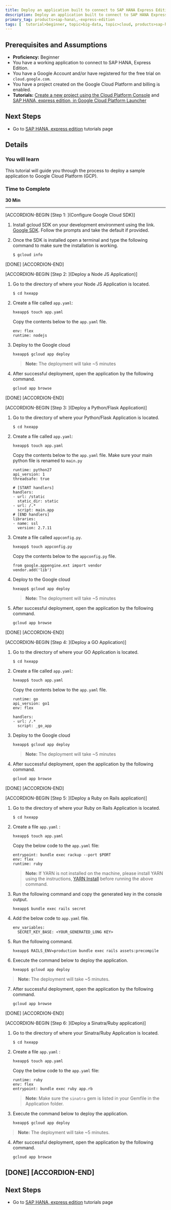 ```yaml
---
title: Deploy an application built to connect to SAP HANA Express Edition, on App engine of the Google Cloud Platform (GCP)
description: Deploy an application built to connect to SAP HANA Express Edition, on App engine of the Google Cloud Platform (GCP)
primary_tag: products>sap-hana\,-express-edition
tags: [  tutorial>beginner, topic>big-data, topic>cloud, products>sap-hana, products>sap-hana\,-express-edition  ]
---
```


## Prerequisites and Assumptions
 - **Proficiency:** Beginner
 - You have a working application to connect to SAP HANA, Express Edition.
 - You have a Google Account and/or have registered for the free trial on `cloud.google.com`.
 - You have a project created on the Google Cloud Platform and billing is enabled.
 - **Tutorials:**  [Create a new project using the Cloud Platform Console](https://cloud.google.com/resource-manager/docs/creating-managing-projects) and [SAP HANA, express edition, in Google Cloud Platform Launcher](https://www.sap.com/developer/tutorials/hxe-gcp-getting-started-launcher.html)


## Next Steps
 - Go to [SAP HANA, express edition](https://www.sap.com/developer/topics/sap-hana-express.tutorials.html) tutorials page

## Details
### You will learn  
This tutorial will guide you through the process to deploy a sample application to Google Cloud Platform (GCP).

### Time to Complete
**30 Min**

---

[ACCORDION-BEGIN [Step 1: ](Configure Google Cloud SDK)]

1. Install gcloud SDK on your development environment using the link.
    [Google SDK](https://cloud.google.com/sdk/). Follow the prompts and take the default if provided.

2. Once the SDK is installed open a terminal and type the following command to make sure the installation is working.
    ```
    $ gcloud info
    ```

[DONE]
[ACCORDION-END]

[ACCORDION-BEGIN [Step 2: ](Deploy a Node JS Application)]

1. Go to the directory of where your Node JS Application is located.
   ```
   $ cd hxeapp

   ```

2. Create a file called `app.yaml`:
   ```
   hxeapp$ touch app.yaml
   ```
   Copy the contents below to the `app.yaml` file.

   ```
   env: flex
   runtime: nodejs

   ```
3. Deploy to the Google cloud
    ```
   hxeapp$ gcloud app deploy
   ```
   >**Note:**
   > The deployment will take ~5 minutes

4. After successful deployment, open the application by the following command.
   ```
   gcloud app browse
   ```

[DONE]
[ACCORDION-END]


[ACCORDION-BEGIN [Step 3: ](Deploy a Python/Flask Application)]

1. Go to the directory of where your Python/Flask Application is located.
   ```
   $ cd hxeapp

   ```

2. Create a file called `app.yaml`:
   ```
   hxeapp$ touch app.yaml
   ```
   Copy the contents below to the `app.yaml` file. Make sure your main python file is renamed to `main.py`

   ```
   runtime: python27
   api_version: 1
   threadsafe: true

   # [START handlers]
   handlers:
   - url: /static
     static_dir: static
   - url: /.*
     script: main.app
   # [END handlers]
   libraries:
   - name: ssl
     version: 2.7.11

   ```
3. Create a file called `appconfig.py`.
   ```
   hxeapp$ touch appconfig.py
   ```

   Copy the contents below to the `appconfig.py` file.
   ```
   from google.appengine.ext import vendor
   vendor.add('lib')
   ```

4. Deploy to the Google cloud
    ```
   hxeapp$ gcloud app deploy
   ```
   >**Note:**
   > The deployment will take ~5 minutes

5. After successful deployment, open the application by the following command.
   ```
   gcloud app browse
   ```
[DONE]
[ACCORDION-END]


[ACCORDION-BEGIN [Step 4: ](Deploy a GO Application)]

1. Go to the directory of where your GO Application is located.
   ```
   $ cd hxeapp

   ```

2. Create a file called `app.yaml`:
   ```
   hxeapp$ touch app.yaml
   ```
   Copy the contents below to the `app.yaml` file.

   ```
   runtime: go
   api_version: go1
   env: flex

   handlers:
   - url: /.*
     script: _go_app

   ```
3. Deploy to the Google cloud
    ```
   hxeapp$ gcloud app deploy
   ```
   >**Note:**
   > The deployment will take ~5 minutes

4. After successful deployment, open the application by the following command.
   ```
   gcloud app browse
   ```

[DONE]
[ACCORDION-END]

[ACCORDION-BEGIN [Step 5: ](Deploy a Ruby on Rails application)]


1. Go to the directory of where your Ruby on Rails Application is located.
   ```
   $ cd hxeapp

   ```

2. Create a file `app.yaml` :
   ```
   hxeapp$ touch app.yaml
   ```
   Copy the below code to the `app.yaml` file:

    ```
    entrypoint: bundle exec rackup --port $PORT
    env: flex
    runtime: ruby

    ```
    >**Note:**
    > If YARN is not installed on the machine, please install YARN using the instructions,
    >[YARN Install](https://yarnpkg.com/lang/en/docs/install/) before running the above command.

3. Run the following command and copy the generated key in the console output.

    ```
    hxeapp$ bundle exec rails secret

    ```

4. Add the below code to `app.yaml` file.
    ```
    env_variables:
      SECRET_KEY_BASE: <YOUR_GENERATED_LONG KEY>

    ```
5. Run the following command.

    ```
    hxeapp$ RAILS_ENV=production bundle exec rails assets:precompile

    ```
6. Execute the command below to deploy the application.

    ```
    hxeapp$ gcloud app deploy

    ```
>**Note:**
> The deployment will take ~5 minutes.

7. After successful deployment, open the application by the following command.
   ```
   gcloud app browse
   ```

[DONE]
[ACCORDION-END]

[ACCORDION-BEGIN [Step 6: ](Deploy a Sinatra/Ruby application)]


1. Go to the directory of where your Sinatra/Ruby Application is located.
   ```
   $ cd hxeapp

   ```

2. Create a file `app.yaml` :
   ```
   hxeapp$ touch app.yaml
   ```
   Copy the below code to the `app.yaml` file:

    ```
    runtime: ruby
    env: flex
    entrypoint: bundle exec ruby app.rb

    ```
    >**Note:**
    > Make sure the `sinatra` gem is listed in your Gemfile in the Application folder.

3. Execute the command below to deploy the application.

    ```
    hxeapp$ gcloud app deploy

    ```
>**Note:**
> The deployment will take ~5 minutes.

4. After successful deployment, open the application by the following command.
   ```
   gcloud app browse
   ```

[DONE]
[ACCORDION-END]
---

## Next Steps
 - Go to [SAP HANA, express edition](https://www.sap.com/developer/topics/sap-hana-express.tutorials.html) tutorials page
